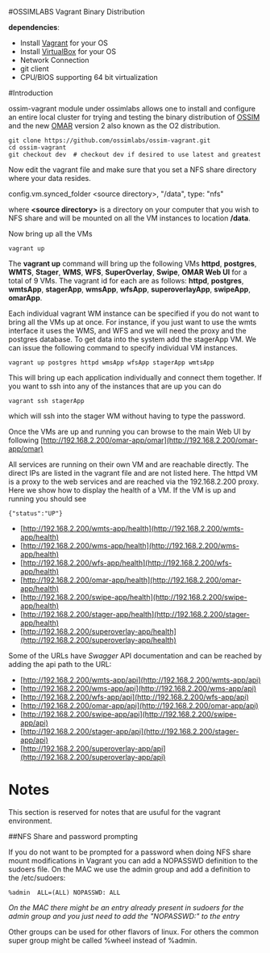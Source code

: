 #OSSIMLABS Vagrant Binary Distribution

**dependencies**:

* Install [Vagrant](https://www.vagrantup.com/downloads.html) for your OS
* Install [VirtualBox](https://www.virtualbox.org/wiki/Downloads) for your OS 
* Network Connection
* git client
* CPU/BIOS supporting 64 bit virtualization



#Introduction

ossim-vagrant module under ossimlabs allows one to install and configure an entire local cluster for trying and testing the binary distribution of [OSSIM](https://github.com/ossimlabs/ossim) and the new [OMAR](https://github.com/ossimlabs/omar) version 2 also known as the O2 distribution.

```
git clone https://github.com/ossimlabs/ossim-vagrant.git
cd ossim-vagrant
git checkout dev  # checkout dev if desired to use latest and greatest
```
Now edit the vagrant file and make sure that you set a NFS share directory where your data resides.

  config.vm.synced_folder \<source directory>, "/data", type: "nfs"
 
where **\<source directory>** is a directory on your computer that you wish to NFS share and will be mounted on all the VM instances to location **/data**.


Now bring up all the VMs

```
vagrant up
```


The **vagrant up** command will bring up the following VMs **httpd**, **postgres**, **WMTS**, **Stager**, **WMS**, **WFS**, **SuperOverlay**, **Swipe**, **OMAR Web UI** for a total of 9 VMs.  The vagrant id for each are as follows: **httpd**, **postgres**, **wmtsApp**, **stagerApp**, **wmsApp**, **wfsApp**, **superoverlayApp**, **swipeApp**, **omarApp**.

Each individual vagrant WM instance can be specified if you do not want to bring all the VMs up at once.   For instance,  if you just want to use the wmts interface it uses the WMS, and WFS and we will need the proxy and the postgres database.  To get data into the system add the stagerApp VM.  We can issue the following command to specify individual VM instances.

```
vagrant up postgres httpd wmsApp wfsApp stagerApp wmtsApp
```

This will bring up each application individually and connect them together.  If you want to ssh into any of the instances that are up you can do

```
vagrant ssh stagerApp
```

which will ssh into the stager WM without having to type the password.


Once the VMs are up and running you can browse to the main Web UI by following  [http://192.168.2.200/omar-app/omar](http://192.168.2.200/omar-app/omar)


All services are running on their own VM and are reachable directly.  The direct IPs are listed in the vagrant file and are not listed here.  The httpd VM is a proxy to the web services and are reached via the 192.168.2.200 proxy.  Here we show how to display the health of a VM.  If the VM is up and running you should see 

```
{"status":"UP"}
```


* [http://192.168.2.200/wmts-app/health](http://192.168.2.200/wmts-app/health)
* [http://192.168.2.200/wms-app/health](http://192.168.2.200/wms-app/health)
* [http://192.168.2.200/wfs-app/health](http://192.168.2.200/wfs-app/health)
* [http://192.168.2.200/omar-app/health](http://192.168.2.200/omar-app/health)
* [http://192.168.2.200/swipe-app/health](http://192.168.2.200/swipe-app/health)
* [http://192.168.2.200/stager-app/health](http://192.168.2.200/stager-app/health)
* [http://192.168.2.200/superoverlay-app/health](http://192.168.2.200/superoverlay-app/health)

Some of the URLs have *Swagger* API documentation and can be reached by adding the api path to the URL:

* [http://192.168.2.200/wmts-app/api](http://192.168.2.200/wmts-app/api)
* [http://192.168.2.200/wms-app/api](http://192.168.2.200/wms-app/api)
* [http://192.168.2.200/wfs-app/api](http://192.168.2.200/wfs-app/api)
* [http://192.168.2.200/omar-app/api](http://192.168.2.200/omar-app/api)
* [http://192.168.2.200/swipe-app/api](http://192.168.2.200/swipe-app/api)
* [http://192.168.2.200/stager-app/api](http://192.168.2.200/stager-app/api)
* [http://192.168.2.200/superoverlay-app/api](http://192.168.2.200/superoverlay-app/api)


# Notes

This section is reserved for notes that are usuful for the vagrant environment.

##NFS Share and password prompting

If you do not want to be prompted for a password when doing NFS share mount modifications in Vagrant you can add a NOPASSWD definition to the sudoers file.  On the MAC we use the admin group and add a definition to the /etc/sudoers:

```
%admin  ALL=(ALL) NOPASSWD: ALL
```
*On the MAC there might be an entry already present in sudoers for the admin group and you just need to add the "NOPASSWD:" to the entry*

Other groups can be used for other flavors of linux.  For others the common super group might be called %wheel instead of %admin.